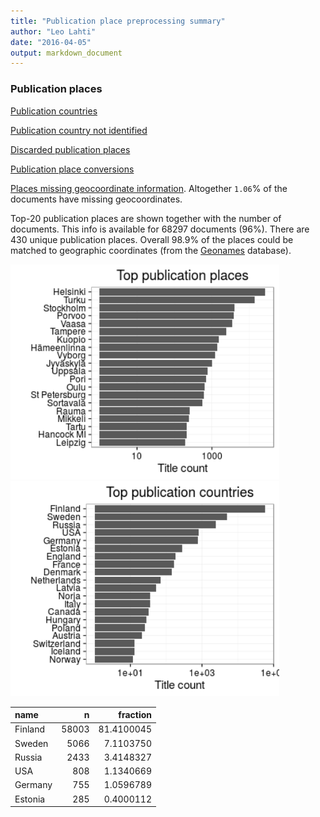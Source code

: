 ```yaml
---
title: "Publication place preprocessing summary"
author: "Leo Lahti"
date: "2016-04-05"
output: markdown_document
---
```


### Publication places

[Publication countries](output.tables/country_accepted.csv)

[Publication country not identified](output.tables/country_discarded.csv)

[Discarded publication places](output.tables/publication_place_discarded.csv)

[Publication place conversions](output.tables/publication_place_conversion_nontrivial.csv)

[Places missing geocoordinate information](output.tables/absentgeocoordinates.csv). Altogether ``1.06``% of the documents have missing geocoordinates.



Top-20 publication places are shown together with the number of documents. This info is available for 68297 documents (96%). There are 430 unique publication places. Overall 98.9% of the places could be matched to geographic coordinates (from the [Geonames](http://download.geonames.org/export/dump/) database).


<img src="figure/summaryplace-1.png" title="plot of chunk summaryplace" alt="plot of chunk summaryplace" width="430px" /><img src="figure/summaryplace-2.png" title="plot of chunk summaryplace" alt="plot of chunk summaryplace" width="430px" />



|name    |     n|   fraction|
|:-------|-----:|----------:|
|Finland | 58003| 81.4100045|
|Sweden  |  5066|  7.1103750|
|Russia  |  2433|  3.4148327|
|USA     |   808|  1.1340669|
|Germany |   755|  1.0596789|
|Estonia |   285|  0.4000112|
